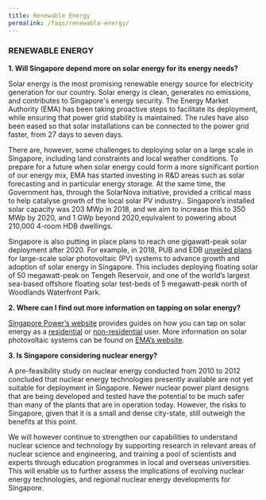 ```yaml
---
title: Renewable Energy
permalink: /faqs/renewable-energy/
---
```


### RENEWABLE ENERGY

**1. Will Singapore depend more on solar energy for its energy needs?**

Solar energy is the most promising renewable energy source for electricity generation for our country. Solar energy is clean, generates no emissions, and contributes to Singapore's energy security. The Energy Market Authority (EMA) has been taking proactive steps to facilitate its deployment, while ensuring that power grid stability is maintained. The rules have also been eased so that solar installations can be connected to the power grid faster, from 27 days to seven days. 

There are, however, some challenges to deploying solar on a large scale in Singapore, including land constraints and local weather conditions. To prepare for a future when solar energy could form a more significant portion of our energy mix, EMA has started investing in R&D areas such as solar forecasting and in particular energy storage. At the same time, the Government has, through the SolarNova initiative, provided a critical mass to help catalyse growth of the local solar PV industry..  Singapore’s installed solar capacity was 203 MWp in 2018, and we aim to increase this to 350 MWp by 2020, and 1 GWp beyond 2020,equivalent to powering about 210,000 4-room HDB dwellings.

Singapore is also putting in place plans to reach one gigawatt-peak solar deployment after 2020. For example, in 2018, PUB and EDB [<a href="https://www.pub.gov.sg/news/pressreleases/PUBpursueslargescalefloatingsolardeploymentatTengehReservoir" target="_blank">unveiled plans</a>](https://www.pub.gov.sg/news/pressreleases/PUBpursueslargescalefloatingsolardeploymentatTengehReservoir) for large-scale solar photovoltaic (PV) systems to advance growth and adoption of solar energy in Singapore. This includes deploying floating solar of 50 megawatt-peak on Tengeh Reservoir, and one of the world’s largest sea-based offshore floating solar test-beds of 5 megawatt-peak north of Woodlands Waterfront Park. 

**2. Where can I find out more information on tapping on solar energy?**

[<a href="https://www.spgroup.com.sg/resources?category=Solar+Power" target="_blank">Singapore Power’s website</a>](https://www.spgroup.com.sg/resources?category=Solar+Power) provides guides on how you can tap on solar energy as a [<a href="https://www.spgroup.com.sg/wcm/connect/spgrp/3e448183-4b41-4752-a0e3-3d25f2ee866d/Guide+Solar+Power+Residential+Consumers+Sep+18.pdf?MOD=AJPERES&CONVERT_TO=url&CACHEID=ROOTWORKSPACE.Z18_M1IEHBK0MOUJ20ABQK7Q593U32-3e448183-4b41-4752-a0e3-3d25f2ee866d-mq6FE60" target="_blank">residential</a>](https://www.spgroup.com.sg/wcm/connect/spgrp/3e448183-4b41-4752-a0e3-3d25f2ee866d/Guide+Solar+Power+Residential+Consumers+Sep+18.pdf?MOD=AJPERES&CONVERT_TO=url&CACHEID=ROOTWORKSPACE.Z18_M1IEHBK0MOUJ20ABQK7Q593U32-3e448183-4b41-4752-a0e3-3d25f2ee866d-mq6FE60) or [<a href="https://www.spgroup.com.sg/wcm/connect/spgrp/1754e98f-f737-4223-a359-2c4a82f3bffe/Guide+Solar+Power+Non-Residential+Consumers+Sep+18.pdf?MOD=AJPERES&CONVERT_TO=url&CACHEID=ROOTWORKSPACE.Z18_M1IEHBK0MOUJ20ABQK7Q593U32-1754e98f-f737-4223-a359-2c4a82f3bffe-mq6Fxzy" target="_blank">non-residential</a>](https://www.spgroup.com.sg/wcm/connect/spgrp/1754e98f-f737-4223-a359-2c4a82f3bffe/Guide+Solar+Power+Non-Residential+Consumers+Sep+18.pdf?MOD=AJPERES&CONVERT_TO=url&CACHEID=ROOTWORKSPACE.Z18_M1IEHBK0MOUJ20ABQK7Q593U32-1754e98f-f737-4223-a359-2c4a82f3bffe-mq6Fxzy) user. More information on solar photovoltaic systems can be found on [<a href="https://www.ema.gov.sg/Solar_Photovoltaic_Systems.aspx" target="_blank">EMA’s website</a>](https://www.ema.gov.sg/Solar_Photovoltaic_Systems.aspx).

**3. Is Singapore considering nuclear energy?**

A pre-feasibility study on nuclear energy conducted from 2010 to 2012 concluded that nuclear energy technologies presently available are not yet suitable for deployment in Singapore. Newer nuclear power plant designs that are being developed and tested have the potential to be much safer than many of the plants that are in operation today. However, the risks to Singapore, given that it is a small and dense city-state, still outweigh the benefits at this point.

We will however continue to strengthen our capabilities to understand nuclear science and technology by supporting research in relevant areas of nuclear science and engineering, and training a pool of scientists and experts through education programmes in local and overseas universities. This will enable us to further assess the implications of evolving nuclear energy technologies, and regional nuclear energy developments for Singapore.


